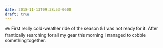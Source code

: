 ```yaml
---
date: 2018-11-13T09:38:53-0600
draft: true
---
```




🚲 First really cold-weather ride of the season & I was not ready for it. After frantically searching for all my gear this morning I managed to cobble something together.



